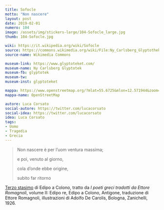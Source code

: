 ```yaml
---
title: Sofocle
motto: "Non nascere"
layout: post
date: 2019-02-01
numero: 104
image: /assets/img/stickers-large/104-Sofocle_large.jpg
thumb: 104-Sofocle.jpg

wiki: https://it.wikipedia.org/wiki/Sofocle
source: https://commons.wikimedia.org/wiki/File:Ny_Carlsberg_Glyptothek_-_Sophokles.jpg
source-name: Wikimedia Commons

museum-link: https://www.glyptoteket.com/
museum-name: Ny Carlsberg Glyptotek
museum-fb: glyptotek
museum-tw:
museum-inst: glyptoteket

mappa: https://www.openstreetmap.org/?mlat=55.6725&mlon=12.571944&zoom=15#map=15/55.6725/12.5719
mappa-name: OpenStreetMap

autore: Luca Corsato
social-autore: https://twitter.com/lucacorsato
social-idea: https://twitter.com/lucacorsato
idea: Luca Corsato
tags:
- Uomo
- Tragedia
- Grecia
---
```


> Non nascere è per l’uom ventura massima;
>
> e poi, venuto al giorno,
>
> cola d’onde ebbe origine,
>
> subito far ritorno

[Terzo stasimo](https://it.wikisource.org/wiki/Edipo_a_Colono_(Sofocle_-_Romagnoli)/Terzo_stasimo) di Edipo a Colono, tratto da *I poeti greci tradotti da Ettore Romagnoli*, volume II: Edipo re, Edipo a Colono, Antigone, traduzione di Ettore Romagnoli, illustrazioni di Adolfo De Carolis, Bologna, Zanichelli, 1926.
